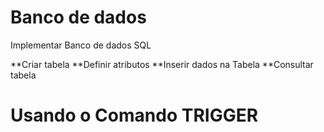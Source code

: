 # Banco de dados 

Implementar Banco de dados SQL

**Criar tabela
**Definir atributos
**Inserir dados na Tabela
**Consultar tabela


# Usando o Comando TRIGGER 
